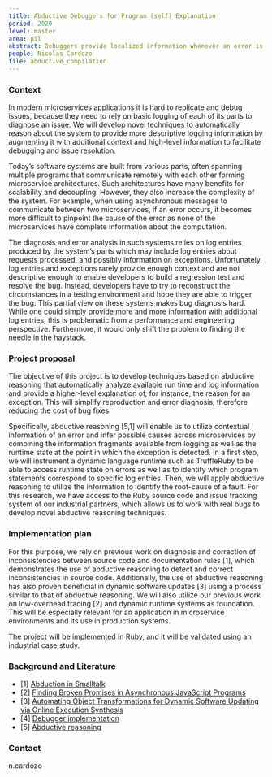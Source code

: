 ```yaml
---
title: Abductive Debuggers for Program (self) Explanation
period: 2020
level: master
area: pil
abstract: Debuggers provide localized information whenever an error is detected in the system. However, such information provides little to no information explaining the cause of the error. This thesis aims to implement a debugger that explains the resons why code braeks and helps you to solve them.
people: Nicolas Cardozo
file: abductive_compilation
---
```


### Context
In modern microservices applications it is hard to replicate and debug issues, because they need to rely on basic logging of each of its parts to diagnose an issue. We will develop novel techniques to automatically reason about the system to provide more descriptive logging information by augmenting it with additional context and high-level information to facilitate debugging and issue resolution.

Today’s software systems are built from various parts, often spanning multiple programs that communicate remotely with each other forming microservice architectures. Such architectures have many benefits for scalability and decoupling. However, they also increase the complexity of the system. For example, when using asynchronous messages to communicate between two microservices, if an error occurs, it becomes more difficult to pinpoint the cause of the error as none of the microservices have complete information about the computation.

The diagnosis and error analysis in such systems relies on log entries produced by the system’s parts which may include log entries about requests processed, and possibly information on exceptions. Unfortunately, log entries and exceptions rarely provide enough context and are not descriptive enough to enable developers to build a regression test and resolve the bug. Instead, developers have to try to reconstruct the circumstances in a testing environment and hope they are able to trigger the bug.
This partial view on these systems makes bug diagnosis hard. While one could simply provide more and more information with additional log entries, this is problematic from a performance and engineering perspective. Furthermore, it would only shift the problem to finding the needle in the haystack.


### Project proposal
The objective of this project is to develop techniques based on abductive reasoning that automatically analyze available run time and log information and provide a higher-level explanation of, for instance, the reason for an exception. This will simplify reproduction and error diagnosis, therefore reducing the cost of bug fixes.

Specifically, abductive reasoning [5,1] will enable us to utilize contextual information of an error and infer possible causes across microservices by combining the information fragments available from logging as well as the runtime state at the point in which the exception is detected. In a first step, we will instrument a dynamic language runtime such as TruffleRuby to be able to access runtime state on errors as well as to identify which program statements correspond to specific log entries. Then, we will apply abductive reasoning to utilize the information to identify the root-cause of a fault. For this research, we have access to the Ruby source code and issue tracking system of our industrial partners, which allows us to work with real bugs to develop novel abductive reasoning techniques.


### Implementation plan
For this purpose, we rely on previous work on diagnosis and correction of inconsistencies between source code and documentation rules [1], which demonstrates the use of abductive reasoning to detect and correct inconsistencies in source code. Additionally, the use of abductive reasoning has also proven beneficial in dynamic software updates [3] using a process similar to that of abductive reasoning. We will also utilize our previous work on low-overhead tracing [2] and dynamic runtime systems as foundation. This will be especially relevant for an application in microservice environments and its use in production systems.

The project will be implemented in Ruby, and it will be validated using an industrial case study.


### Background and Literature
 - [1] [Abduction in Smalltalk](https://released.info.ucl.ac.be/pmwiki/uploads/Publications/DiagnosingAndCorrectingDesignInconsistenciesInSourceCodeWithLogicalAbduction/2010-scico-castro.pdf)
 - [2] [Finding Broken Promises in Asynchronous JavaScript Programs](http://ece.ubc.ca/~saba/dl/promisekeeper.pdf)
 - [3] [Automating Object Transformations for Dynamic Software Updating via Online Execution Synthesis](https://cs.nju.edu.cn/changxu/1_publications/ECOOP18.pdf)
 - [4] [Debugger implementation](http://www.sigops.org/s/conferences/sosp/2009/papers/glerum-sosp09.pdf)
 - [5] [Abductive reasoning](https://en.wikipedia.org/wiki/Abductive_reasoning) 


### Contact
n.cardozo